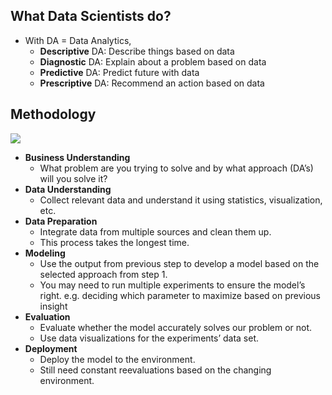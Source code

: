## What Data Scientists do?
- With DA = Data Analytics,
	- **Descriptive** DA: Describe things based on data
	- **Diagnostic** DA: Explain about a problem based on data
	- **Predictive** DA: Predict future with data
	- **Prescriptive** DA: Recommend an action based on data

## Methodology
![](https://lh7-us.googleusercontent.com/Hmjo9d790Rdq48OCopyjh0225W7PaSqBY1AVMYTWoh8buq9rh-6GKbpwipBbxZ_MUg-m6YJrBQTguWQQABNAB2OMIkTLKpvqLSfhvM7kyo16zz3pETVNyjJBxUVLWiL5LdavcDMXciJI9h1-HFU7fw)

- **Business Understanding**
	- What problem are you trying to solve and by what approach (DA’s) will you solve it?  
- **Data Understanding**
	- Collect relevant data and understand it using statistics, visualization, etc.    
- **Data Preparation**
	- Integrate data from multiple sources and clean them up.
	- This process takes the longest time.  
- **Modeling**
	- Use the output from previous step to develop a model based on the selected approach from step 1. 
	- You may need to run multiple experiments to ensure the model’s right. e.g. deciding which parameter to maximize based on previous insight  
- **Evaluation**
	- Evaluate whether the model accurately solves our problem or not. 
	- Use data visualizations for the experiments’ data set.  
- **Deployment**
	- Deploy the model to the environment. 
	- Still need constant reevaluations based on the changing environment.